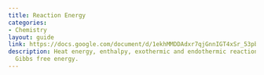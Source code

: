 ```yaml
---
title: Reaction Energy
categories:
- Chemistry
layout: guide
link: https://docs.google.com/document/d/1ekhMMDDAdxr7qjGnnIGT4xSr_53pbNJBIgPgifC6-ug/
description: Heat energy, enthalpy, exothermic and endothermic reactions, entropy,
  Gibbs free energy.
---
```


